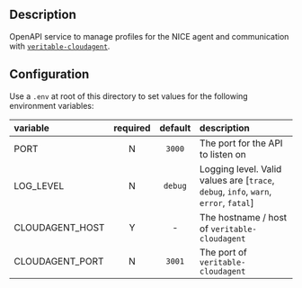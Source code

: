 ## Description

OpenAPI service to manage profiles for the NICE agent and communication with [`veritable-cloudagent`](https://github.com/digicatapult/veritable-cloudagent).

## Configuration

Use a `.env` at root of this directory to set values for the following environment variables:

| variable        | required | default | description                                                                          |
| :-------------- | :------: | :-----: | :----------------------------------------------------------------------------------- |
| PORT            |    N     | `3000`  | The port for the API to listen on                                                    |
| LOG_LEVEL       |    N     | `debug` | Logging level. Valid values are [`trace`, `debug`, `info`, `warn`, `error`, `fatal`] |
| CLOUDAGENT_HOST |    Y     |    -    | The hostname / host of `veritable-cloudagent`                                        |
| CLOUDAGENT_PORT |    N     | `3001`  | The port of `veritable-cloudagent`                                                   |
